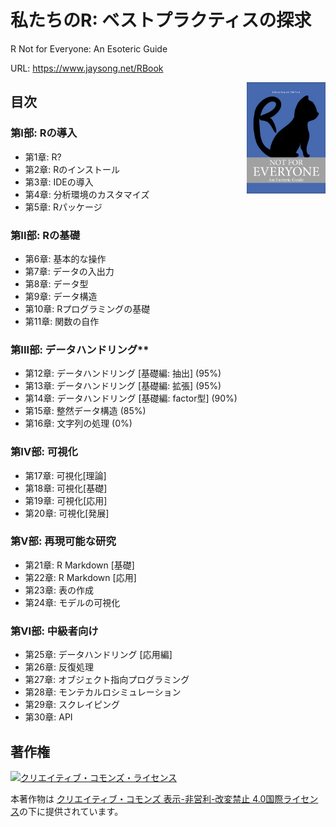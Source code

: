 # 私たちのR: ベストプラクティスの探求
R Not for Everyone: An Esoteric Guide

URL: <https://www.jaysong.net/RBook>

<img src="figures/Cover.png" align="right" width="25%"/>

## 目次

### 第I部: Rの導入

- 第1章: R?
- 第2章: Rのインストール
- 第3章: IDEの導入
- 第4章: 分析環境のカスタマイズ
- 第5章: Rパッケージ

### 第II部: Rの基礎

- 第6章: 基本的な操作
- 第7章: データの入出力
- 第8章: データ型
- 第9章: データ構造
- 第10章: Rプログラミングの基礎
- 第11章: 関数の自作

### 第III部: データハンドリング**

- 第12章: データハンドリング [基礎編: 抽出] (95%)
- 第13章: データハンドリング [基礎編: 拡張] (95%)
- 第14章: データハンドリング [基礎編: factor型] (90%)
- 第15章: 整然データ構造 (85%)
- 第16章: 文字列の処理 (0%)

### 第IV部: 可視化

- 第17章: 可視化[理論]
- 第18章: 可視化[基礎]
- 第19章: 可視化[応用]
- 第20章: 可視化[発展]

### 第V部: 再現可能な研究

- 第21章: R Markdown [基礎]
- 第22章: R Markdown [応用]
- 第23章: 表の作成
- 第24章: モデルの可視化

### 第VI部: 中級者向け

- 第25章: データハンドリング [応用編]
- 第26章: 反復処理
- 第27章: オブジェクト指向プログラミング
- 第28章: モンテカルロシミュレーション
- 第29章: スクレイピング
- 第30章: API

## 著作権

<a rel="license" href="http://creativecommons.org/licenses/by-nc-nd/4.0/"><img alt="クリエイティブ・コモンズ・ライセンス" style="border-width:0" src="https://i.creativecommons.org/l/by-nc-nd/4.0/88x31.png"/></a>

本著作物は [クリエイティブ・コモンズ 表示-非営利-改変禁止 4.0国際ライセンス](http://creativecommons.org/licenses/by-nc-nd/4.0/)の下に提供されています。
